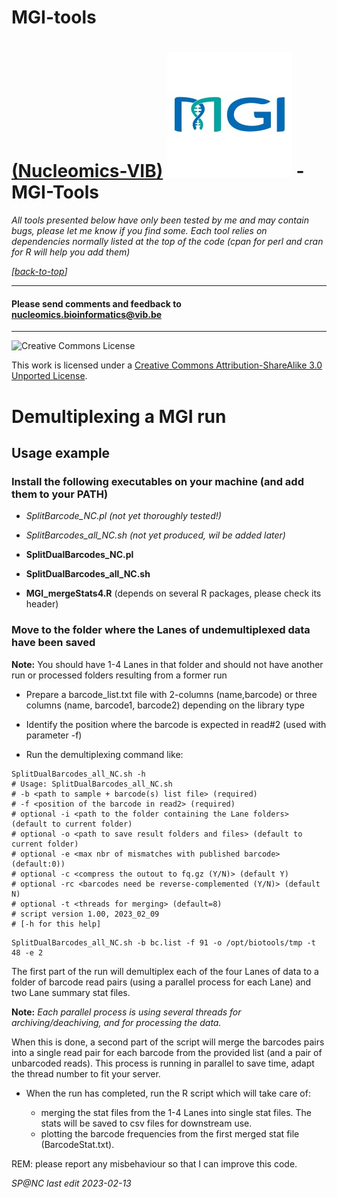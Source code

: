 # MGI-tools
[(Nucleomics-VIB)](https://github.com/Nucleomics-VIB)
![mgi-tools](pictures/MGI.png) - MGI-Tools
==========

*All tools presented below have only been tested by me and may contain bugs, please let me know if you find some. Each tool relies on dependencies normally listed at the top of the code (cpan for perl and cran for R will help you add them)*

*[[back-to-top](#top)]*  

<hr>

<h4>Please send comments and feedback to <a href="mailto:nucleomics.bioinformatics@vib.be">nucleomics.bioinformatics@vib.be</a></h4>

<hr>

![Creative Commons License](http://i.creativecommons.org/l/by-sa/3.0/88x31.png?raw=true)

This work is licensed under a [Creative Commons Attribution-ShareAlike 3.0 Unported License](http://creativecommons.org/licenses/by-sa/3.0/).


# Demultiplexing a MGI run

## Usage example

### Install the following executables on your machine (and add them to your PATH)

* _SplitBarcode_NC.pl (not yet thoroughly tested!)_
* _SplitBarcodes_all_NC.sh (not yet produced, wil be added later)_

* **SplitDualBarcodes_NC.pl** 
* **SplitDualBarcodes_all_NC.sh**

* **MGI_mergeStats4.R** (depends on several R packages, please check its header)

### Move to the folder where the Lanes of undemultiplexed data have been saved

**Note:** You should have 1-4 Lanes in that folder and should not have another run or processed folders resulting from a former run

* Prepare a barcode_list.txt file with 2-columns (name,barcode) or three columns (name, barcode1, barcode2) depending on the library type
* Identify the position where the barcode is expected in read#2 (used with parameter -f)

* Run the demultiplexing command like:

```
SplitDualBarcodes_all_NC.sh -h
# Usage: SplitDualBarcodes_all_NC.sh
# -b <path to sample + barcode(s) list file> (required)
# -f <position of the barcode in read2> (required)
# optional -i <path to the folder containing the Lane folders> (default to current folder)
# optional -o <path to save result folders and files> (default to current folder)
# optional -e <max nbr of mismatches with published barcode> (default:0))
# optional -c <compress the outout to fq.gz (Y/N)> (default Y)
# optional -rc <barcodes need be reverse-complemented (Y/N)> (default N)
# optional -t <threads for merging> (default=8)
# script version 1.00, 2023_02_09
# [-h for this help]
```

```
SplitDualBarcodes_all_NC.sh -b bc.list -f 91 -o /opt/biotools/tmp -t 48 -e 2
```

The first part of the run will demultiplex each of the four Lanes of data to a folder of barcode read pairs (using a parallel process for each Lane) and two Lane summary stat files. 

**Note:** _Each parallel process is using several threads for archiving/deachiving, and for processing the data._

When this is done, a second part of the script will merge the barcodes pairs into a single read pair for each barcode from the provided list (and a pair of unbarcoded reads). This process is running in parallel to save time, adapt the thread number to fit your server.

* When the run has completed, run the R script which will take care of:

  * merging the stat files from the 1-4 Lanes into single stat files. The stats will be saved to csv files for downstream use.
  * plotting the barcode frequencies from the first merged stat file (BarcodeStat.txt). 

REM: please report any misbehaviour so that I can improve this code.

_SP@NC last edit 2023-02-13_
